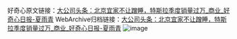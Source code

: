 好奇心原文链接：[大公司头条：北京宜家不让蹭睡，特斯拉季度销量过万_商业_好奇心日报-夏雨青](https://www.qdaily.com/articles/8162.html)
WebArchive归档链接：[大公司头条：北京宜家不让蹭睡，特斯拉季度销量过万_商业_好奇心日报-夏雨青](http://web.archive.org/web/20170911060135/http://www.qdaily.com/articles/8162.html)
![image](http://ww3.sinaimg.cn/large/007d5XDply1g3vavxe0jxj30u03fphdt)